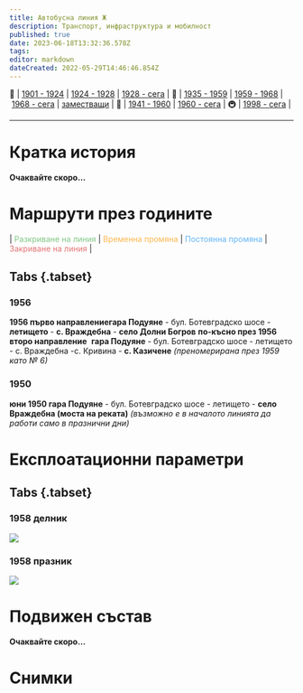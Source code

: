 ```yaml
---
title: Автобусна линия Ж
description: Транспорт, инфраструктура и мобилност
published: true
date: 2023-06-18T13:32:36.578Z
tags: 
editor: markdown
dateCreated: 2022-05-29T14:46:46.854Z
---
```


🚋 | [1901 - 1924](/bg/public-transport/tram-routes-1901-1924) | [1924 - 1928](/bg/public-transport/tram-routes-1924-1928) | [1928 - сега](/bg/public-transport/tram-routes-1928-sega) | 🚌 | [1935 - 1959](/bg/public-transport/bus-routes-1935-1959) | [1959 - 1968](/bg/public-transport/bus-routes-1959-1968) | [1968 - сега](/bg/public-transport/bus-routes-1968-sega) | [заместващи](/bg/public-transport/bus-routes-replacement-services) | 🚎 | [1941 - 1960](/bg/public-transport/trolleybus-routes-1941-1960) | [1960 - сега](/bg/public-transport/trolleybus-routes-1960-sega) | 🚇 | [1998 - сега](/bg/public-transport/metro-routes) |

---

# Кратка история

**Очаквайте скоро…**


# Маршрути през годините
| <span style="color:#81C784">Разкриване на линия</span> | <span style="color:#FFB74D">Временна промяна</span> | <span style="color:#64B5F6">Постоянна промяна</span> | <span style="color:#E57373">Закриване на линия</span> |


## Tabs {.tabset}

### 1956
**1956 първо направлениегара Подуяне** - бул. Ботевградско шосе - **летището** - **с. Враждебна** - **село Долни Богров** **по-късно през 1956 второ направление**  **гара Подуяне** - бул. Ботевградско шосе - летището - с. Враждебна -с. Кривина - **с. Казичене** *(преномерирана през 1959 като № 6)*

### 1950
**юни 1950 гара Подуяне** - бул. Ботевградско шосе - летището - **село Враждебна (моста на реката)** *(възможно е в началото линията да работи само в празнични дни)*




# Експлоатационни параметри

## Tabs {.tabset}

### 1958 делник
<img src="https://drive.google.com/uc?id=1NUIw62grFt0U7fqBtJh_x6cuRmYSSRy9">

### 1958 празник
<img src="https://drive.google.com/uc?id=1ITu1DTp7uumAWRtPvj1nebOxy4RI4sch">

# **Подвижен състав**

**Очаквайте скоро…**

# Снимки
